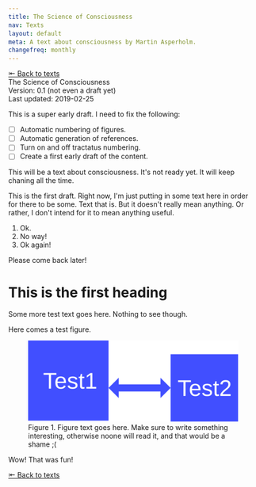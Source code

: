 ```yaml
---
title: The Science of Consciousness
nav: Texts
layout: default
meta: A text about consciousness by Martin Asperholm.
changefreq: monthly
---
```


<div class="article_back_top"><a href="/texts/">&#8676; Back to texts</a></div>

<div class="article_start">
	<div class="article_title">The Science of Consciousness</div>
	<div class="article_status">Version: 0.1 (not even a draft yet)</div>
	<div class="article_last_updated">Last updated: 2019-02-25</div>
</div>

This is a super early draft. I need to fix the following:

- [ ] Automatic numbering of figures.
- [ ] Automatic generation of references.
- [ ] Turn on and off tractatus numbering.
- [ ] Create a first early draft of the content.

This will be a text about consciousness. It's not ready yet. It will keep chaning all the time.

This is the first draft. Right now, I'm just putting in some text here in order for there to be some. Text that is. But it doesn't really mean anything. Or rather, I don't intend for it to mean anything useful.

1. Ok.
2. No way!
3. Ok again!

Please come back later!

# This is the first heading

Some more test text goes here. Nothing to see though.

Here comes a test figure.

<figure class="figure">
	<img src="./images/test.svg">
	<figcaption class="figure_caption">Figure 1. Figure text goes here. Make sure to write something interesting, otherwise noone will read it, and that would be a shame ;(</figcaption>
</figure>

Wow! That was fun!

<div class="article_back_bottom"><a href="/texts/">&#8676; Back to texts</a></div>